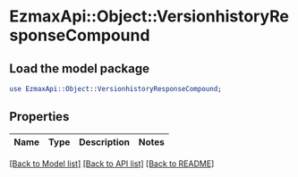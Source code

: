 # EzmaxApi::Object::VersionhistoryResponseCompound

## Load the model package
```perl
use EzmaxApi::Object::VersionhistoryResponseCompound;
```

## Properties
Name | Type | Description | Notes
------------ | ------------- | ------------- | -------------

[[Back to Model list]](../README.md#documentation-for-models) [[Back to API list]](../README.md#documentation-for-api-endpoints) [[Back to README]](../README.md)


